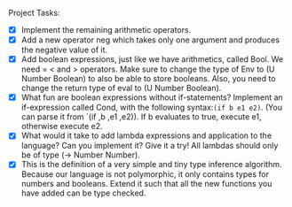 Project Tasks:

- [x] Implement the remaining arithmetic operators.
- [x] Add a new operator neg which takes only one argument and produces
the negative value of it.
- [x] Add boolean expressions, just like we have arithmetics, called
Bool. We need = < and > operators. Make sure to change the type of Env to (U Number Boolean) to also be able to store booleans. Also, you need to change the return type of eval to (U Number Boolean).
- [x] What fun are boolean expressions without if-statements? Implement an if-expression called Cond, with the following syntax:`(if b e1 e2)`. (You can parse it from \`(if ,b ,e1 ,e2)). If b evaluates to true, execute e1, otherwise execute e2.
- [x] What would it take to add lambda expressions and application to
the language? Can you implement it? Give it a try! All lambdas
should only be of type (-> Number Number).
- [x] This is the definition of a very simple and tiny type inference
algorithm. Because our language is not polymorphic, it only
contains types for numbers and booleans. Extend it such that all
the new functions you have added can be type checked.

